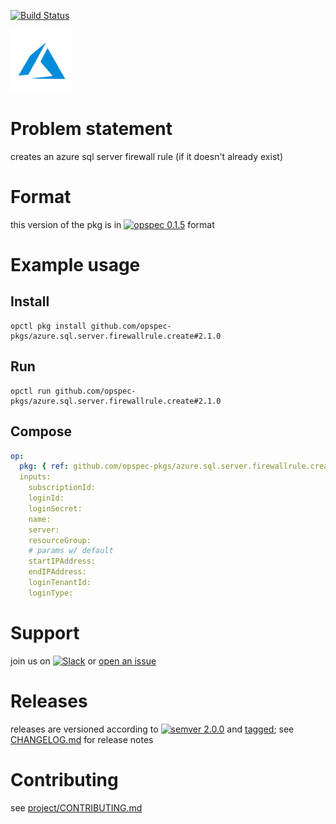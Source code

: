 [![Build Status](https://travis-ci.org/opspec-pkgs/azure.sql.server.firewallrule.create.svg?branch=master)](https://travis-ci.org/opspec-pkgs/azure.sql.server.firewallrule.create)

<img src="icon.svg" alt="icon" height="100px">

# Problem statement

creates an azure sql server firewall rule (if it doesn't already exist)

# Format

this version of the pkg is in [![opspec 0.1.5](https://img.shields.io/badge/opspec-0.1.5-brightgreen.svg?colorA=6b6b6b&colorB=fc16be)](https://opspec.io/0.1.5/packages.html) format

# Example usage

## Install

```shell
opctl pkg install github.com/opspec-pkgs/azure.sql.server.firewallrule.create#2.1.0
```

## Run

```
opctl run github.com/opspec-pkgs/azure.sql.server.firewallrule.create#2.1.0
```

## Compose

```yaml
op:
  pkg: { ref: github.com/opspec-pkgs/azure.sql.server.firewallrule.create#2.1.0 }
  inputs:
    subscriptionId:
    loginId:
    loginSecret:
    name:
    server:
    resourceGroup:
    # params w/ default
    startIPAddress:
    endIPAddress:
    loginTenantId:
    loginType:
```

# Support

join us on
[![Slack](https://opspec-slackin.herokuapp.com/badge.svg)](https://opspec-slackin.herokuapp.com/)
or
[open an issue](https://github.com/opspec-pkgs/azure.sql.server.firewallrule.create/issues)

# Releases

releases are versioned according to
[![semver 2.0.0](https://img.shields.io/badge/semver-2.0.0-brightgreen.svg)](http://semver.org/spec/v2.0.0.html)
and [tagged](https://git-scm.com/book/en/v2/Git-Basics-Tagging); see
[CHANGELOG.md](CHANGELOG.md) for release notes

# Contributing

see
[project/CONTRIBUTING.md](https://github.com/opspec-pkgs/project/blob/master/CONTRIBUTING.md)
